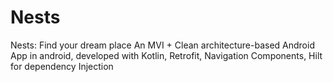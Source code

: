 # Nests
Nests: Find your dream place
An MVI + Clean architecture-based Android App in android, developed with Kotlin, Retrofit, Navigation Components, Hilt for dependency Injection

